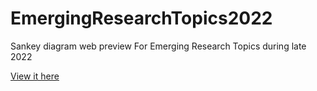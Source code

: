 # EmergingResearchTopics2022
 Sankey diagram web preview For Emerging Research Topics during late 2022


[View it here](https://tabahi.github.io/EmergingResearchTopics2022/)
